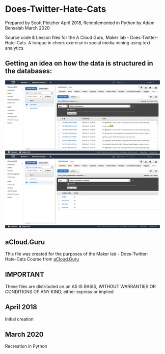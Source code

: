 # Does-Twitter-Hate-Cats
Prepared by Scott Pletcher April 2018,
Reimplemented in Python by Adam Bensalah March 2020

Source code & Lesson files for the A Cloud Guru, Maker lab - Does-Twitter-Hate-Cats.
A tongue in cheek exercise in social media mining using text analytics.

## Getting an idea on how the data is structured in the databases:
![](images/raw_tweets.png)
![](images/tw_sentiment.png)

## aCloud.Guru
This file was created for the purposes of the Maker lab - Does-Twitter-Hate-Cats Course from [aCloud.Guru](https://acloud.guru)

## IMPORTANT
These files are distributed on an AS IS BASIS, WITHOUT WARRANTIES OR CONDITIONS OF ANY KIND, either express or implied

## April 2018
Initial creation

## March 2020
Recreation in Python